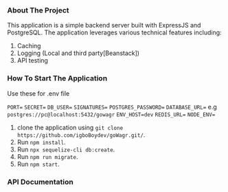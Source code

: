 ### **About The Project**

This application is a simple backend server built with ExpressJS and PostgreSQL.
The application leverages various technical features including:
1. Caching
2. Logging (Local and third party[Beanstack])
3. API testing

### **How To Start The Application**

Use these for .env file

`PORT=`
`SECRET=`
`DB_USER=`
`SIGNATURES=`
`POSTGRES_PASSWORD=`
`DATABASE_URL=` e.g `postgres://pc@localhost:5432/gowagr`
`ENV_HOST=dev`
`REDIS_URL=`
`NODE_ENV=`


1. clone the application using `git clone https://github.com/igboBoydev/goWagr.git/`.
2. Run `npm install`.
3. Run `npx sequelize-cli db:create`.
4. Run `npm run migrate`.
5. Run `npm start`.



### **API Documentation**
